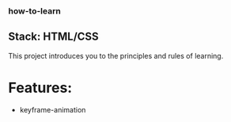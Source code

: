### how-to-learn

## Stack: HTML/CSS

This project introduces you to the principles and rules of learning.

# Features:

- keyframe-animation
